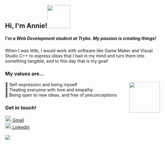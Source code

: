 <h2>Hi, I'm Annie!<img src="https://c.tenor.com/Dr5sZCODJ50AAAAi/mochi-mochi-hello-grey-cat-mochi-mochi.gif" width="75" /></h2>

<h5>I'm a Web Development student at Trybe. My passion is creating things!</h5>
<p>When I was little, I would work with software like Game Maker and Visual Studio C++ to express ideas that I had in my mind and turn them into something tangible, and to this day that is my goal!<p>

<h3>My values are...</h3>
<img align="right" src="https://c.tenor.com/FeP5S9K0ZqIAAAAi/peach-cat.gif" width="100">
<p>
🌟 Self-expression and being myself<br>
💖 Treating everyone with love and empathy<br>
📖 Being open to new ideas, and free of preconceptions<br>
</p>

<h3>Get in touch!</h3>
<a href="mailto:anniehaurani@gmail.com"><img src="https://cdn-icons-png.flaticon.com/512/281/281769.png" width="20"> Gmail</a><br>
<a href="https://www.linkedin.com/in/annie-haurani/"><img src="https://cdn-icons-png.flaticon.com/512/174/174857.png" width="20"> Linkedin</a><br><br>

<img src="https://github-readme-stats.vercel.app/api?username=anniehau&show_icons=true&theme=buefy" />
